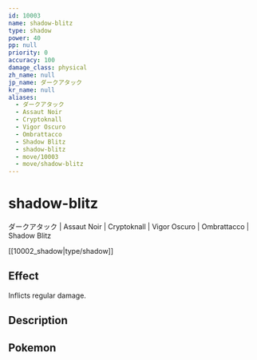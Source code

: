 ```yaml
---
id: 10003
name: shadow-blitz
type: shadow
power: 40
pp: null
priority: 0
accuracy: 100
damage_class: physical
zh_name: null
jp_name: ダークアタック
kr_name: null
aliases:
  - ダークアタック
  - Assaut Noir
  - Cryptoknall
  - Vigor Oscuro
  - Ombrattacco
  - Shadow Blitz
  - shadow-blitz
  - move/10003
  - move/shadow-blitz
---
```

# shadow-blitz
    
ダークアタック | Assaut Noir | Cryptoknall | Vigor Oscuro | Ombrattacco | Shadow Blitz

[[10002_shadow|type/shadow]]

## Effect

Inflicts regular damage.

## Description



## Pokemon



